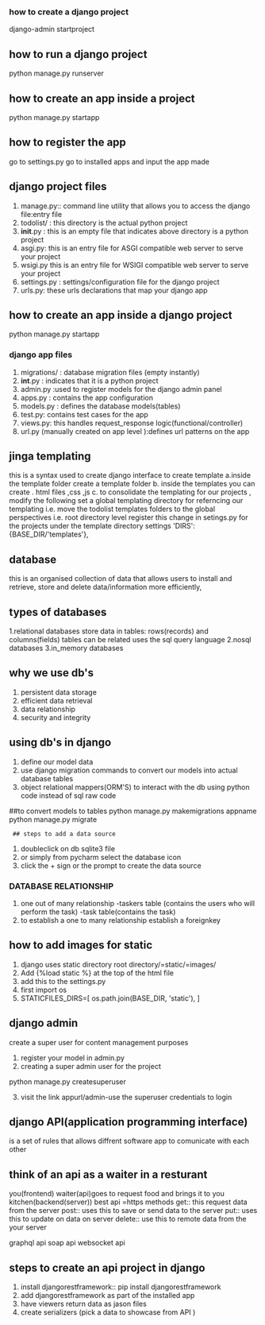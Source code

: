 ### how to create a django project
django-admin startproject

## how to run a django project
python manage.py runserver

## how to create an app inside a project
python manage.py startapp <nameoftheapp>

## how to register the app 
go to settings.py 
go to installed apps and input the app made

## django project files
1. manage.py:: command line utility that allows you to access the django file:entry file
2. todolist/ : this directory is the actual python project
3. __init__.py : this is an empty file that indicates above directory is a python project
4. asgi.py: this is an entry file for ASGI compatible web server to serve your project
5. wsigi.py this is an entry file for WSIGI compatible web server to serve your project
6. settings.py : settings/configuration file for the django project
7. urls.py: these urls declarations that map your django app

## how to create an app inside a django project
python manage.py startapp <nameoftheapp>

### django app files
1. migrations/ : database migration files (empty instantly)
2. __int__.py : indicates that it is a python project
3. admin.py :used to register models for the django admin panel
4. apps.py : contains the app configuration
5. models.py : defines the database models(tables)
6. test.py: contains test cases for the app
7. views.py: this handles request_response logic(functional/controller)
8. url.py (manually created on app level ):defines url patterns on the app


## jinga templating
this is a syntax used to create django interface
to create template
a.inside the template folder create a template folder
b. inside the templates you can create . html files ,css ,js
c. to consolidate the templating for our projects , modify the following
set a global templating directory for referncing our templating i.e.
move the todolist templates folders to the global perspectives
i.e. root directory level
register this change in setings.py for the projects under the template directory settings
'DIRS':{BASE_DIR/'templates'},


## database 
this is an organised collection of data that allows users to install and retrieve, store and delete data/information more efficiently,

## types of databases
1.relational databases
store data in tables: rows(records) and columns(fields)
tables can be related
uses the sql query language
2.nosql databases
3.in_memory databases

## why we use db's 
1. persistent data storage
2. efficient data retrieval
3. data relationship
4. security and integrity

## using db's in django
1. define our model data
2. use django migration commands to convert our models into actual database tables
3. object relational mappers(ORM'S) to interact with the db using python code instead of sql raw code


  ##to convert models to tables
  python manage.py makemigrations appname
  python manage.py migrate
  
     ## steps to add a data source 
1. doubleclick on db sqlite3 file
2. or simply from pycharm select the database icon
3. click the + sign or the prompt to create the data source

  ### DATABASE RELATIONSHIP
1. one out of many relationship
-taskers table (contains the users who will perform the task)
-task table(contains the task)
2. to establish a one to many relationship establish a foreignkey 

 ## how to add images for static
1. django uses static directory
root directory/=static/=images/
2. Add {%load static %} at the top of the html file
3. add this to the settings.py
4. first import os
4. STATICFILES_DIRS=[
    os.path.join(BASE_DIR, 'static'),
]

  ## django admin 
create a super user for content management  purposes
1. register your model in admin.py
2. creating a super admin user for the project

python manage.py createsuperuser

3. visit the link  appurl/admin-use the superuser credentials to login

 ## django API(application programming interface)
is a set of rules that allows diffrent software app to comunicate with each other

## think of an  api as a waiter in a resturant
 you(frontend)
 waiter(api)goes to request food and brings it to you
 kitchen(backend(server))
 best api =https methods
 get:: this request data from the server
 post:: uses this to save or send data to the server
 put:: uses this to update on data on server
 delete:: use this to remote data from the your server
 
graphql api
soap api
websocket api

## steps to create an api project in django
1. install djangorestframework:: pip  install djangorestframework
2. add djangorestframework as part of the installed app
3. have viewers return data as jason files
4. create serializers (pick a data to showcase from API )